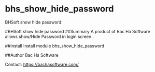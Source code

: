 # bhs_show_hide_password
BHSoft show hide password

#BHSoft show hide password ##Summary A product of Bac Ha Software allows show/Hide Password in login screen.

##Install Install module bhs_show_hide_password

##Author Bac Ha Software

Contact: https://bachasoftware.com/

